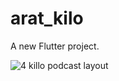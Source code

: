 # arat_kilo

A new Flutter project.

![4 killo podcast layout](https://github.com/Lemlem-yo/ewenet_flutter_project/assets/136557124/6a640bf0-cec3-4c06-9bb1-e57cc62a23a1)
